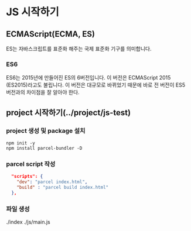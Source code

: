 # JS 시작하기

## ECMAScript(ECMA, ES)
ES는 자바스크립트를 표준화 해주는 국제 표준화 기구를 의미합니다.

### ES6
ES6는 2015년에 만들어진 ES의 6버전입니다. 이 버전은 ECMAScript 2015 (ES2015)라고도 불립니다. 이 버전은 대규모로 바뀌었기 때문에 바로 전 버전이 ES5 버전과의 차이점을 잘 알아야 한다.

## project 시작하기(../project/js-test)

### project 생성 및 package 설치
```shell
npm init -y
npm install parcel-bundler -D
```

### parcel script 작성
```json
  "scripts": {
    "dev": "parcel index.html",
    "build" : "parcel build index.html"
  },
```

### 파일 생성
./index
./js/main.js